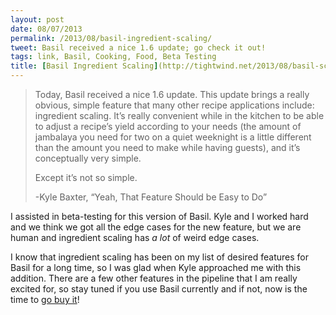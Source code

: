 ```yaml
---
layout: post
date: 08/07/2013
permalink: /2013/08/basil-ingredient-scaling/
tweet: Basil received a nice 1.6 update; go check it out!
tags: link, Basil, Cooking, Food, Beta Testing
title: [Basil Ingredient Scaling](http://tightwind.net/2013/08/basil-scaling/)
---
```


<blockquote>
  <p>Today, Basil received a nice 1.6 update. This update brings a really obvious, simple feature that many other recipe applications include: ingredient scaling. It’s really convenient while in the kitchen to be able to adjust a recipe’s yield according to your needs (the amount of jambalaya you need for two on a quiet weeknight is a little different than the amount you need to make while having guests), and it’s conceptually very simple.</p>
  
  <p>Except it’s not so simple.</p>
  
  <p>-Kyle Baxter, “Yeah, That Feature Should be Easy to Do”</p>
</blockquote>

<p>I assisted in beta-testing for this version of Basil. Kyle and I worked hard and we think we got all the edge cases for the new feature, but we are human and ingredient scaling has <em>a lot</em> of weird edge cases.</p>

<p>I know that ingredient scaling has been on my list of desired features for Basil for a long time, so I was glad when Kyle approached me with this addition. There are a few other features in the pipeline that I am really excited for, so stay tuned if you use Basil currently and if not, now is the time to <a href="http://basil-app.com" title="Basil for iPad">go buy it</a>!</p>